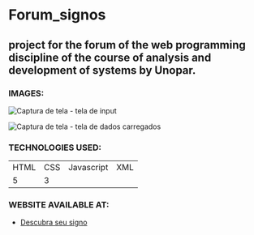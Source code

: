 # Forum_signos

## project for the forum of the web programming discipline of the course of analysis and development of systems by Unopar.

### IMAGES:
![Captura de tela - tela de input](https://github.com/soualeques/forum_signos/assets/82433728/684a5e2d-1168-4022-971d-02b9e9e7529d)

![Captura de tela - tela de dados carregados](https://github.com/soualeques/forum_signos/assets/82433728/bedd36a1-b808-4f09-83b0-0baa688a348a)

### TECHNOLOGIES USED:
<table>
    <tr>
        <td>HTML</td>
        <td>CSS</td>
        <td>Javascript</td>
        <td>XML</td>
    </tr>
    <tr>
    <td>5</td>
    <td>3</td>
    </tr>
</table>

### WEBSITE AVAILABLE AT:
* <a href="https://soualeques.github.io/Forum_signos/">Descubra seu signo</a>


